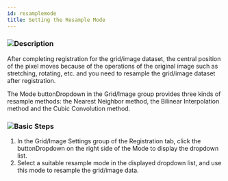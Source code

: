 ```yaml
---
id: resamplemode
title: Setting the Resample Mode 
---  
```


### ![](../../img-en/read.gif)Description

After completing registration for the grid/image dataset, the central position of the pixel moves because of the operations of the original image such as stretching, rotating, etc. and you need to resample the grid/image dataset after registration.

The Mode buttonDropdown in the Grid/Image group provides three kinds of resample methods: the Nearest Neighbor method, the Bilinear Interpolation method and the Cubic Convolution method.

### ![](../../img-en/read.gif)Basic Steps

  1. In the Grid/Image Settings group of the Registration tab, click the buttonDropdown on the right side of the Mode to display the dropdown list. 
  2. Select a suitable resample mode in the displayed dropdown list, and use this mode to resample the grid/image data.